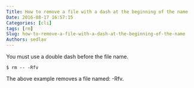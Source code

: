 ```yaml
---
Title: How to remove a file with a dash at the beginning of the name
Date: 2016-08-17 16:57:15
Categories: [cli]
tags: [rm]
Slug: how-to-remove-a-file-with-a-dash-at-the-beginning-of-the-name
Authors: sedlav
---
```


You must use a double dash before the file name.

```
$ rm -- -Rfv
```

The above example removes a file named: -Rfv.
